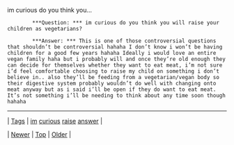 <!--
title: im curious do you think you will raise your children as vegetarians?
date: 2020-06-28T15:27:00.327Z
tags: im, curious, raise, answer
-->


im curious do you think you...


            ***Question: *** im curious do you think you will raise your children as vegetarians?

            ***Answer: *** This is one of those controversial questions that shouldn’t be controversial hahaha I don’t know i won’t be having children for a good few years hahaha Ideally i would love an entire vegan family haha but i probably will and once they’re old enough they can decide for themselves whether they want to eat meat, i’m not sure i’d feel comfortable choosing to raise my child on something i don’t believe in.. also they’ll be feeding from a vegetarian/vegan body so their digestive system probably wouldn’t do well with changing onto meat anyway but as i said i’ll be open if they do want to eat meat. It’s not something i’ll be needing to think about any time soon though hahaha
            

<!--BOTTOM-POST-NAVIGATION-->
---

| [Tags](tags.md) | [im](tag-im.md) [curious](tag-curious.md) [raise](tag-raise.md) [answer](tag-answer.md) |

| [Newer](88859874785.md) | [Top](index.md) | [Older](88878983044.md) |